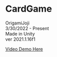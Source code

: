 # CardGame
OrigamiJoji <br/>
3/30/2022 - Present <br/>
Made in Unity <br/>
ver 2021.1.16f1 <br/>

[Video Demo Here](https://youtu.be/escfj7Mfvgk) <br/>

